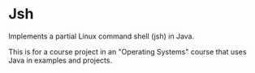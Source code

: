 Jsh
===

Implements a partial Linux command shell (jsh) in Java.

This is for a course project in an "Operating Systems" course
that uses Java in examples and projects.
